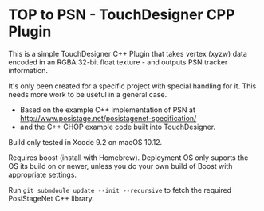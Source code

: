 # TOP to PSN - TouchDesigner CPP Plugin

This is a simple TouchDesigner C++ Plugin that takes vertex (xyzw) data encoded in an RGBA 32-bit float texture - and outputs PSN tracker information.

It's only been created for a specific project with special handling for it. This needs more work to be useful in a general case.

* Based on the example C++ implementation of PSN at http://www.posistage.net/posistagenet-specification/
* and the C++ CHOP example code built into TouchDesigner.

Build only tested in Xcode 9.2 on macOS 10.12.

Requires boost (install with Homebrew). Deployment OS only suports the OS its build on or newer, unless you do your own build of Boost with appropriate settings.

Run `git submdoule update --init --recursive` to fetch the required PosiStageNet C++ library.

